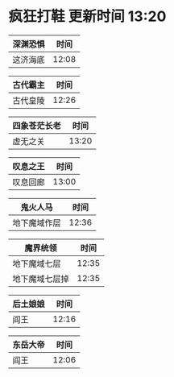 # 疯狂打鞋 更新时间 13:20

| 深渊恐惧   | 时间    |
|--------|-------|
| 这济海底 | 12:08 |

| 古代霸主   | 时间    |
|--------|-------|
| 古代皇陵 | 12:26 |

| 四象苍茫长老   | 时间    |
|--------|-------|
| 虚无之关 | 13:20 |

| 叹息之王   | 时间    |
|--------|-------|
| 叹息回廊 | 13:00 |

| 鬼火人马   | 时间    |
|--------|-------|
| 地下魔域作层 | 12:36 |

| 魔界统领   | 时间    |
|--------|-------|
| 地下魔域七层 | 12:35 |
| 地下魔域七层掉 | 12:35 |

| 后土娘娘   | 时间    |
|--------|-------|
| 阎王 | 12:16 |

| 东岳大帝   | 时间    |
|--------|-------|
| 阎王 | 12:06 |